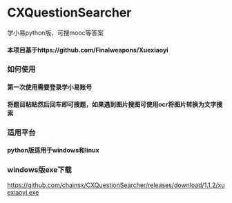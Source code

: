 # CXQuestionSearcher
学小易python版，可搜mooc等答案

#### 本项目基于https://github.com/Finalweapons/Xuexiaoyi

### 如何使用
#### 第一次使用需要登录学小易账号
#### 将题目粘贴然后回车即可搜题，如果遇到图片搜图可使用ocr将图片转换为文字搜索

### 适用平台
#### python版适用于windows和linux

### windows版exe下载

https://github.com/chainsx/CXQuestionSearcher/releases/download/1.1.2/xuexiaoyi.exe
